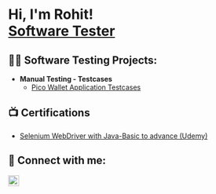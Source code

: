 <h1>Hi, I'm Rohit! <br/><a href="https://github.com/joshmadakor1">Software Tester</a>

<h2>👨‍💻 Software Testing Projects:</h2>

- <b>Manual Testing - Testcases</b>
  - [Pico Wallet Application Testcases](https://github.com/joshmadakor1/Algorithms-Practice)

<h2>📺 Certifications </h2>

- [Selenium WebDriver with Java-Basic to advance (Udemy)](https://www.udemy.com/certificate/UC-28745a6f-cab6-489d-8484-ef76f2112631/)

<h2> 🤳 Connect with me:</h2>

[<img align="left" alt="JoshMadakor | LinkedIn" width="22px" src="https://cdn.jsdelivr.net/npm/simple-icons@v3/icons/linkedin.svg" />][linkedin]

[linkedin]: https://linkedin.com/in/rohitpunekar

<!--
**joshmadakor1/joshmadakor1** is a ✨ _special_ ✨ repository because its `README.md` (this file) appears on your GitHub profile.

Here are some ideas to get you started:

- 🔭 I’m currently working on ...
- 🌱 I’m currently learning ...
- 👯 I’m looking to collaborate on ...
- 🤔 I’m looking for help with ...
- 💬 Ask me about ...
- 📫 How to reach me: ...
- 😄 Pronouns: ...
- ⚡ Fun fact: ...
-->
